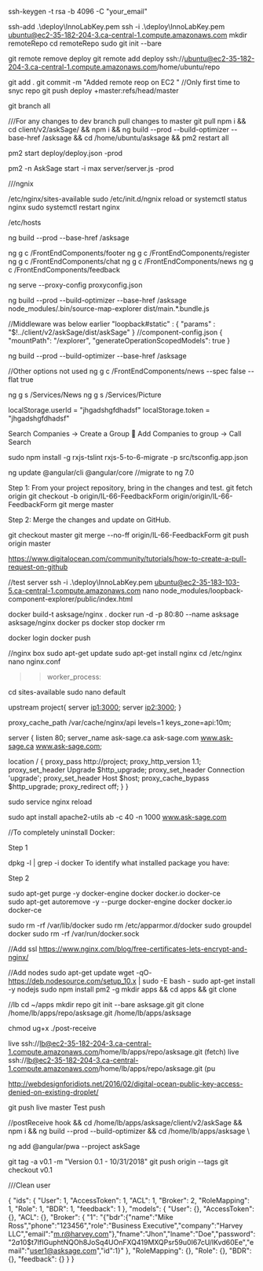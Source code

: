 ssh-keygen -t rsa -b 4096 -C "your_email"

ssh-add .\deploy\InnoLabKey.pem
ssh -i .\deploy\InnoLabKey.pem ubuntu@ec2-35-182-204-3.ca-central-1.compute.amazonaws.com
mkdir remoteRepo
cd remoteRepo
sudo git init --bare

git remote remove deploy
git remote add deploy ssh://ubuntu@ec2-35-182-204-3.ca-central-1.compute.amazonaws.com/home/ubuntu/repo

git add .
git commit -m "Added remote reop on EC2 "
//Only first time to snyc repo
git push deploy +master:refs/head/master

git branch all

///For any changes to dev branch pull changes to master
git pull 
npm i && 
cd client/v2/askSage/ && 
npm i && 
ng build --prod --build-optimizer --base-href /asksage &&
cd /home/ubuntu/asksage &&
pm2 restart all

pm2 start deploy/deploy.json -prod


pm2 -n AskSage start -i max server/server.js -prod





///ngnix

/etc/nginx/sites-available
 sudo /etc/init.d/ngnix reload or
 systemctl status nginx
 sudo systemctl restart nginx

 /etc/hosts


 ng build --prod --base-href /asksage 

ng g c /FrontEndComponents/footer
ng g c /FrontEndComponents/register
ng g c /FrontEndComponents/chat
ng g c /FrontEndComponents/news
ng g c /FrontEndComponents/feedback

ng serve --proxy-config proxyconfig.json


ng build --prod --build-optimizer --base-href /asksage 
node_modules/.bin/source-map-explorer dist/main.*.bundle.js

//Middleware was below earlier 
  "loopback#static" : {
      "params" : "$!../client/v2/askSage/dist/askSage"
    }
//component-config.json
{
    "mountPath": "/explorer",
    "generateOperationScopedModels": true
  }

ng build --prod --build-optimizer --base-href /asksage 

//Other options not used
ng g c /FrontEndComponents/news --spec false --flat true


ng g s /Services/News
ng g s /Services/Picture

localStorage.userId = "jhgadshgfdhadsf"
localStorage.token = "jhgadshgfdhadsf"


Search Companies  -> Create a Group  Add Companies to group -> Call Search 


sudo npm install -g rxjs-tslint
rxjs-5-to-6-migrate -p src/tsconfig.app.json

ng update @angular/cli @angular/core
//migrate to ng 7.0

Step 1: From your project repository, bring in the changes and test.
git fetch origin
git checkout -b origin/IL-66-FeedbackForm origin/origin/IL-66-FeedbackForm
git merge master

Step 2: Merge the changes and update on GitHub.

git checkout master
git merge --no-ff origin/IL-66-FeedbackForm
git push origin master


https://www.digitalocean.com/community/tutorials/how-to-create-a-pull-request-on-github

//test server
 ssh -i .\deploy\InnoLabKey.pem ubuntu@ec2-35-183-103-5.ca-central-1.compute.amazonaws.com
nano node_modules/loopback-component-explorer/public/index.html


docker build-t asksage/nginx .
docker run -d -p 80:80 --name asksage asksage/nginx
docker ps
docker stop <name>
docker rm   <name>

docker login
docker push


//nginx box
sudo apt-get update
sudo apt-get install nginx
cd /etc/nginx
nano nginx.conf
>>worker_process:<cpu>

cd sites-available
sudo nano default


upstream project{
 server <ip1:3000>;
 server <ip2:3000>;
}

proxy_cache_path  /var/cache/nginx/api levels=1 keys_zone=api:10m;

server {
  listen 80;
  server_name ask-sage.ca ask-sage.com www.ask-sage.ca www.ask-sage.com;

  location / {
    proxy_pass http://project;
    proxy_http_version 1.1;
    proxy_set_header Upgrade $http_upgrade;
    proxy_set_header Connection 'upgrade';
    proxy_set_header Host $host;
    proxy_cache_bypass $http_upgrade;
    proxy_redirect off;
  }
}


sudo service nginx reload

sudo apt install apache2-utils
ab -c 40 -n 1000 www.ask-sage.com


//To completely uninstall Docker:

Step 1

dpkg -l | grep -i docker
To identify what installed package you have:

Step 2

sudo apt-get purge -y docker-engine docker docker.io docker-ce  
sudo apt-get autoremove -y --purge docker-engine docker docker.io docker-ce  


sudo rm -rf /var/lib/docker
sudo rm /etc/apparmor.d/docker
sudo groupdel docker
sudo rm -rf /var/run/docker.sock


//Add ssl
https://www.nginx.com/blog/free-certificates-lets-encrypt-and-nginx/

//Add nodes
sudo apt-get update
wget -qO- https://deb.nodesource.com/setup_10.x | sudo -E bash -
sudo apt-get install -y nodejs
sudo npm install pm2 -g
mkdir apps && cd apps && git clone 


//lb
cd ~/apps
mkdir repo
git init --bare asksage.git
git clone /home/lb/apps/repo/asksage.git /home/lb/apps/asksage

 chmod ug+x ./post-receive
 
live    ssh://lb@ec2-35-182-204-3.ca-central-1.compute.amazonaws.com/home/lb/apps/repo/asksage.git (fetch)
live    ssh://lb@ec2-35-182-204-3.ca-central-1.compute.amazonaws.com/home/lb/apps/repo/asksage.git (pu

http://webdesignforidiots.net/2016/02/digital-ocean-public-key-access-denied-on-existing-droplet/


git push live master
Test push

//postReceive hook
&& cd /home/lb/apps/asksage/client/v2/askSage  && npm i && ng build --prod --build-optimizer && cd /home/lb/apps/asksage \

<!--  -->

ng add @angular/pwa --project askSage

git tag -a v0.1 -m "Version 0.1 - 10/31/2018"
git push origin --tags
git checkout v0.1



///Clean user

{
  "ids": {
    "User": 1,
    "AccessToken": 1,
    "ACL": 1,
    "Broker": 2,
    "RoleMapping": 1,
    "Role": 1,
    "BDR": 1,
    "feedback": 1
  },
  "models": {
    "User": {},
    "AccessToken": {},
    "ACL": {},
    "Broker": {
      "1": "{\"bdr\":{\"name\":\"Mike Ross\",\"phone\":\"123456\",\"role\":\"Business Executive\",\"company\":\"Harvey LLC\",\"email\":\"m.r@harvey.com\"},\"fname\":\"Jhon\",\"lname\":\"Doe\",\"password\":\"$2a$10$t7lfIGuphtNQOh8JoSq4UOnFXQ419MXQPsr59u0I67cU/lKvd60Ee\",\"email\":\"user1@asksage.com\",\"id\":1}"
    },
    "RoleMapping": {},
    "Role": {},
    "BDR": {},
    "feedback": {}
  }
}